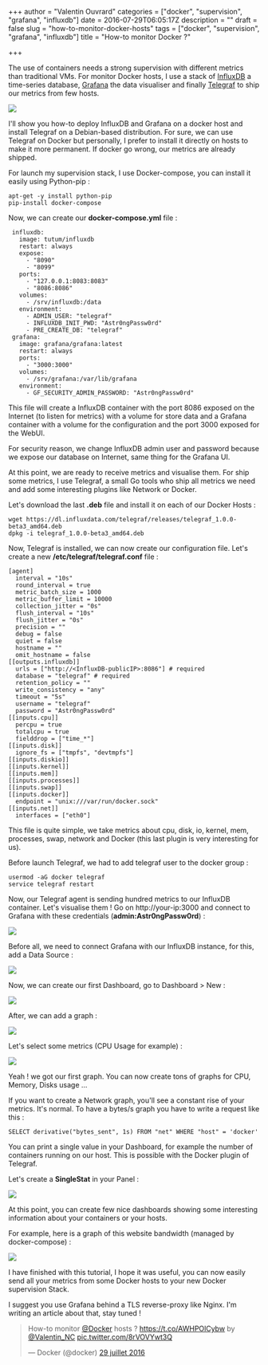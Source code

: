 +++
author = "Valentin Ouvrard"
categories = ["docker", "supervision", "grafana", "influxdb"]
date = 2016-07-29T06:05:17Z
description = ""
draft = false
slug = "how-to-monitor-docker-hosts"
tags = ["docker", "supervision", "grafana", "influxdb"]
title = "How-to monitor Docker  ?"

+++


The use of containers needs a strong supervision with different metrics than traditional VMs. For monitor Docker hosts, I use a stack of [InfluxDB](https://influxdata.com/) a time-series database, [Grafana](http://grafana.org/) the data visualiser and finally [Telegraf](https://github.com/influxdata/telegraf) to ship our metrics from few hosts.

![](/content/images/2016/07/grafana-dashboard.png)

I'll show you how-to deploy InfluxDB and Grafana on a docker host and install Telegraf on a Debian-based distribution.
For sure, we can use Telegraf on Docker but personally, I prefer to install it directly on hosts to make it more permanent. 
If docker go wrong, our metrics are already shipped. 

For launch my supervision stack, I use Docker-compose, you can install it easily using Python-pip :
```language-bash
apt-get -y install python-pip
pip-install docker-compose
```
Now, we can create our **docker-compose.yml** file :

```language-yaml
 influxdb:
   image: tutum/influxdb
   restart: always
   expose:
     - "8090"
     - "8099"
   ports:
     - "127.0.0.1:8083:8083"
     - "8086:8086"
   volumes:
     - /srv/influxdb:/data
   environment:
     - ADMIN_USER: "telegraf"
     - INFLUXDB_INIT_PWD: "Astr0ngPassw0rd"
     - PRE_CREATE_DB: "telegraf"
 grafana:
   image: grafana/grafana:latest
   restart: always
   ports:
     - "3000:3000"
   volumes:
     - /srv/grafana:/var/lib/grafana
   environment:
     - GF_SECURITY_ADMIN_PASSWORD: "Astr0ngPassw0rd"
```
This file will create a InfluxDB container with the port 8086 exposed on the Internet (to listen for metrics) with a volume for store data and a Grafana container with a volume for the configuration and the port 3000 exposed for the WebUI. 

For security reason, we change InfluxDB admin user and password because we expose our database on Internet, same thing for the Grafana UI.

At this point, we are ready to receive metrics and visualise them. For ship some metrics, I use Telegraf, a small Go tools who ship all metrics we need and add some interesting plugins like Network or Docker.

Let's download the last **.deb** file and install it on each of our Docker Hosts :
```language-bash
wget https://dl.influxdata.com/telegraf/releases/telegraf_1.0.0-beta3_amd64.deb
dpkg -i telegraf_1.0.0-beta3_amd64.deb
```
Now, Telegraf is installed, we can now create our configuration file. 
Let's create a new **/etc/telegraf/telegraf.conf** file :
```language-yaml
[agent]
  interval = "10s"
  round_interval = true
  metric_batch_size = 1000
  metric_buffer_limit = 10000
  collection_jitter = "0s"
  flush_interval = "10s"
  flush_jitter = "0s"
  precision = ""
  debug = false
  quiet = false
  hostname = ""
  omit_hostname = false
[[outputs.influxdb]]
  urls = ["http://<InfluxDB-publicIP>:8086"] # required
  database = "telegraf" # required
  retention_policy = ""
  write_consistency = "any"
  timeout = "5s"
  username = "telegraf"
  password = "Astr0ngPassw0rd"
[[inputs.cpu]]
  percpu = true
  totalcpu = true
  fielddrop = ["time_*"]
[[inputs.disk]]
  ignore_fs = ["tmpfs", "devtmpfs"]
[[inputs.diskio]]
[[inputs.kernel]]
[[inputs.mem]]
[[inputs.processes]]
[[inputs.swap]]
[[inputs.docker]]
  endpoint = "unix:///var/run/docker.sock"
[[inputs.net]]
  interfaces = ["eth0"]
```
This file is quite simple, we take metrics about cpu, disk, io, kernel, mem, processes, swap, network and Docker (this last plugin is very interesting for us). 

Before launch Telegraf, we had to add telegraf user to the docker group :
```language-bash
usermod -aG docker telegraf
service telegraf restart
```

Now, our Telegraf agent is sending hundred metrics to our InfluxDB container. Let's visualise them ! 
Go on http://your-ip:3000 and connect to Grafana with these credentials (**admin:Astr0ngPassw0rd**) :

![](/content/images/2016/07/grafana-login.png)

Before all, we need to connect Grafana with our InfluxDB instance, for this, add a Data Source :

![](/content/images/2016/07/add-datasource-grafana.png)

Now, we can create our first Dashboard, go to Dashboard > New :

![](/content/images/2016/07/create-dash-grafana.png)

After, we can add a graph :

![](/content/images/2016/07/create-graph-grafana.png)

Let's select some metrics (CPU Usage for example) :

![](/content/images/2016/07/first-graph-grafana.png)

Yeah ! we got our first graph. You can now create tons of graphs for CPU, Memory, Disks usage ... 

If you want to create a Network graph, you'll see a constant rise of your metrics. It's normal. To have a bytes/s graph you have to write a request like this :

```language-bash
SELECT derivative("bytes_sent", 1s) FROM "net" WHERE "host" = 'docker'
```

You can print a single value in your Dashboard, for example the number of containers running on our host. This is possible with the Docker plugin of Telegraf.  

Let's create a **SingleStat** in your Panel :

![](/content/images/2016/07/singlestat-grafana.png)

At this point, you can create few nice dashboards showing some interesting information about your containers or your hosts. 

For example, here is a graph of this website bandwidth (managed by docker-compose) :

![](/content/images/2016/07/opsnotice-bandwith.png)

I have finished with this tutorial, I hope it was useful, you can now easily send all your metrics from some Docker hosts to your new Docker supervision Stack.

I suggest you use Grafana behind a TLS reverse-proxy like Nginx. I'm writing an article about that, stay tuned !
<blockquote class="twitter-tweet" data-cards="hidden" data-lang="fr"><p lang="en" dir="ltr">How-to monitor <a href="https://twitter.com/docker">@Docker</a> hosts ? <a href="https://t.co/AWHPOlCybw">https://t.co/AWHPOlCybw</a> by <a href="https://twitter.com/Valentin_NC">@Valentin_NC</a> <a href="https://t.co/8rVOVYwt3Q">pic.twitter.com/8rVOVYwt3Q</a></p>&mdash; Docker (@docker) <a href="https://twitter.com/docker/status/759159080011300864">29 juillet 2016</a></blockquote>
<script async src="//platform.twitter.com/widgets.js" charset="utf-8"></script>

